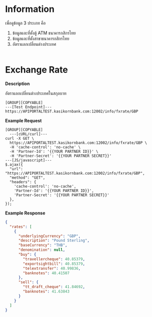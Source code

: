 ﻿# **Information**

เพื่อดูข้อมูล 3 ประเภท คือ

1. ข้อมูลและที่ตั้งตู้ ATM ธนาคารกสิกรไทย
2. ข้อมูลและที่ตั้งสาขาธนาคารกสิกรไทย
3. อัตราแลกเปลี่ยนต่างประเทศ
   <br />
   <br />

# Exchange Rate

**Description**

อัตราแลกเปลี่ยนต่างประเทศในสกุลบาท

```
[GROUP][COPYABLE]
---[Test Endpoint]---
https://APIPORTALTEST.kasikornbank.com:12002/info/fxrate/GBP
```

**Example Request**

```
[GROUP][COPYABLE]
  ---[cURL/curl]---
curl -X GET \
  https://APIPORTALTEST.kasikornbank.com:12002/info/fxrate/GBP \
  -H 'cache-control': 'no-cache' \
  -H 'Partner-Id': '{{YOUR PARTNER ID}}' \
  -H 'Partner-Secret': '{{YOUR PARTNER SECRET}}'
---[JS/javascript]---
$.ajax({
  "url": "https://APIPORTALTEST.kasikornbank.com:12002/info/fxrate/GBP",
  "method": "GET",
  "headers": {
    'cache-control': 'no-cache',
    'Partner-Id': '{{YOUR PARTNER ID}}',
    'Partner-Secret': '{{YOUR PARTNER SECRET}}'
  },
});
```

**Example Response**

```json
{
  "rates": [
    {
      "underlyingCurrency": "GBP",
      "description": "Pound Sterling",
      "baseCurrency": "THB",
      "denomination": null,
      "buy": {
        "travellercheque": 40.85379,
        "exportsightbill": 40.85379,
        "telextransfer": 40.99836,
        "banknotes": 40.41507
      },
      "sell": {
        "tt_draft_cheque": 41.84692,
        "banknotes": 41.63843
      }
    }
  ]
}
```
